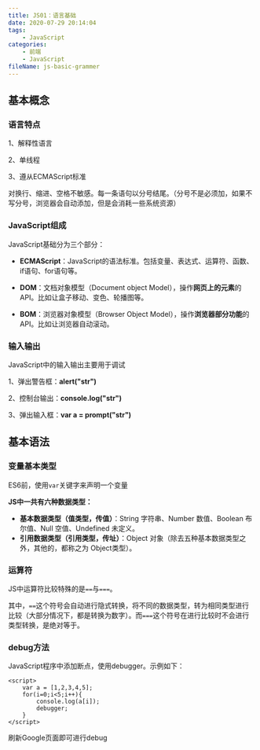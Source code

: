 ```yaml
---
title: JS01：语言基础
date: 2020-07-29 20:14:04
tags:
	- JavaScript
categories:
	- 前端
	- JavaScript
fileName: js-basic-grammer
---
```


## 基本概念

### 语言特点

1、解释性语言

2、单线程

3、遵从ECMAScript标准

对换行、缩进、空格不敏感。每一条语句以分号结尾。（分号不是必须加，如果不写分号，浏览器会自动添加，但是会消耗一些系统资源）



### JavaScript组成

JavaScript基础分为三个部分：

- **ECMAScript**：JavaScript的语法标准。包括变量、表达式、运算符、函数、if语句、for语句等。

- **DOM**：文档对象模型（Document object Model），操作**网页上的元素**的API。比如让盒子移动、变色、轮播图等。

- **BOM**：浏览器对象模型（Browser Object Model），操作**浏览器部分功能**的API。比如让浏览器自动滚动。



### 输入输出

JavaScript中的输入输出主要用于调试

1、弹出警告框：**alert("str")**

2、控制台输出：**console.log("str")**

3、弹出输入框：**var a = prompt("str")**



## 基本语法

### 变量基本类型

ES6前，使用`var`关键字来声明一个变量

**JS中一共有六种数据类型：**

- **基本数据类型（值类型，传值）**：String 字符串、Number 数值、Boolean 布尔值、Null 空值、Undefined 未定义。
- **引用数据类型（引用类型，传址）**：Object 对象（除去五种基本数据类型之外，其他的，都称之为 Object类型）。

### 运算符

JS中运算符比较特殊的是`==`与`===`。

其中，`==`这个符号会自动进行隐式转换，将不同的数据类型，转为相同类型进行比较（大部分情况下，都是转换为数字）。而`===`这个符号在进行比较时不会进行类型转换，是绝对等于。



### debug方法

JavaScript程序中添加断点，使用debugger。示例如下：

```
<script>
    var a = [1,2,3,4,5];
    for(i=0;i<5;i++){
        console.log(a[i]);
        debugger;
    }
</script>
```

刷新Google页面即可进行debug
